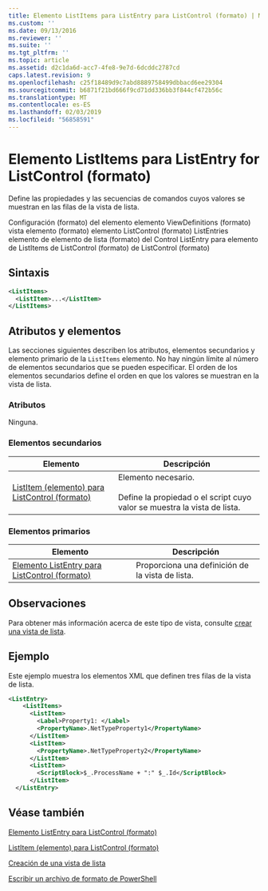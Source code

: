 ```yaml
---
title: Elemento ListItems para ListEntry para ListControl (formato) | Microsoft Docs
ms.custom: ''
ms.date: 09/13/2016
ms.reviewer: ''
ms.suite: ''
ms.tgt_pltfrm: ''
ms.topic: article
ms.assetid: d2c1da6d-acc7-4fe8-9e7d-6dcddc2787cd
caps.latest.revision: 9
ms.openlocfilehash: c25f18489d9c7abd8889758499dbbacd6ee29304
ms.sourcegitcommit: b6871f21bd666f9cd71dd336bb3f844cf472b56c
ms.translationtype: MT
ms.contentlocale: es-ES
ms.lasthandoff: 02/03/2019
ms.locfileid: "56858591"
---
```

# <a name="listitems-element-for-listentry-for-listcontrol-format"></a>Elemento ListItems para ListEntry for ListControl (formato)

Define las propiedades y las secuencias de comandos cuyos valores se muestran en las filas de la vista de lista.

Configuración (formato) del elemento elemento ViewDefinitions (formato) vista elemento (formato) elemento ListControl (formato) ListEntries elemento de elemento de lista (formato) del Control ListEntry para elemento de ListItems de ListControl (formato) de ListControl (formato)

## <a name="syntax"></a>Sintaxis

```xml
<ListItems>
  <ListItem>...</ListItem>
</ListItems>
```

## <a name="attributes-and-elements"></a>Atributos y elementos

Las secciones siguientes describen los atributos, elementos secundarios y elemento primario de la `ListItems` elemento. No hay ningún límite al número de elementos secundarios que se pueden especificar. El orden de los elementos secundarios define el orden en que los valores se muestran en la vista de lista.

### <a name="attributes"></a>Atributos

Ninguna.

### <a name="child-elements"></a>Elementos secundarios

|Elemento|Descripción|
|-------------|-----------------|
|[ListItem (elemento) para ListControl (formato)](./listitem-element-for-listitems-for-listcontrol-format.md)|Elemento necesario.<br /><br /> Define la propiedad o el script cuyo valor se muestra la vista de lista.|

### <a name="parent-elements"></a>Elementos primarios

|Elemento|Descripción|
|-------------|-----------------|
|[Elemento ListEntry para ListControl (formato)](./listentry-element-for-listcontrol-format.md)|Proporciona una definición de la vista de lista.|

## <a name="remarks"></a>Observaciones

Para obtener más información acerca de este tipo de vista, consulte [crear una vista de lista](./creating-a-list-view.md).

## <a name="example"></a>Ejemplo

Este ejemplo muestra los elementos XML que definen tres filas de la vista de lista.

```xml
<ListEntry>
    <ListItems>
      <ListItem>
        <Label>Property1: </Label>
        <PropertyName>.NetTypeProperty1</PropertyName>
      </ListItem>
      <ListItem>
        <PropertyName>.NetTypeProperty2</PropertyName>
      </ListItem>
      <ListItem>
        <ScriptBlock>$_.ProcessName + ":" $_.Id</ScriptBlock>
      </ListItem>
  </ListEntry>
```

## <a name="see-also"></a>Véase también

[Elemento ListEntry para ListControl (formato)](./listentry-element-for-listcontrol-format.md)

[ListItem (elemento) para ListControl (formato)](./listitem-element-for-listitems-for-listcontrol-format.md)

[Creación de una vista de lista](./creating-a-list-view.md)

[Escribir un archivo de formato de PowerShell](./writing-a-powershell-formatting-file.md)
